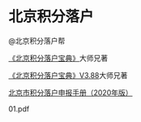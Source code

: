 # 北京积分落户
@北京积分落户帮


[《北京积分落户宝典》](./%E5%8C%97%E4%BA%AC%E7%A7%AF%E5%88%86%E8%90%BD%E6%88%B7%E5%AE%9D%E5%85%B8v3.7%EF%BC%8820190605%EF%BC%89--%E5%A4%A7%E5%B8%88%E5%85%84.pdf)大师兄著


[《北京积分落户宝典》V3.88](./%E5%8C%97%E4%BA%AC%E7%A7%AF%E5%88%86%E8%90%BD%E6%88%B7%E5%AE%9D%E5%85%B8v3.88.pdf)大师兄著

[北京市积分落户申报手册（2020年版）](./01%E5%8C%97%E4%BA%AC%E5%B8%82%E7%A7%AF%E5%88%86%E8%90%BD%E6%88%B7%E7%94%B3%E6%8A%A5%E6%89%8B%E5%86%8C%EF%BC%882020%E5%B9%B4%E7%89%88%EF%BC%89.pdf)

01.pdf
